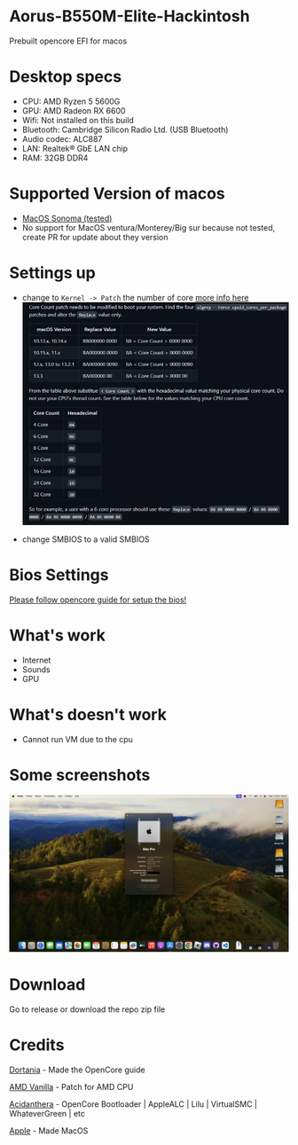 # Aorus-B550M-Elite-Hackintosh
 
Prebuilt opencore EFI for macos

# Desktop specs
- CPU: AMD Ryzen 5 5600G
- GPU: AMD Radeon RX 6600
- Wifi: Not installed on this build
- Bluetooth: Cambridge Silicon Radio Ltd. (USB Bluetooth)
- Audio codec: ALC887
- LAN: Realtek® GbE LAN chip
- RAM: 32GB DDR4

# Supported Version of macos
- [MacOS Sonoma (tested)](https://github.com/GeantW0rld/Aorus-B550M-Elite-Hackintosh/tree/main/Sonoma)
- No support for MacOS ventura/Monterey/Big sur because not tested, create PR for update about they version

# Settings up
- change to `Kernel -> Patch` the number of core [more info here](https://dortania.github.io/OpenCore-Install-Guide/AMD/zen.html#patch-2)
![Screenshot](./Images/amd.png)

- change SMBIOS to a valid SMBIOS

# Bios Settings
[Please follow opencore guide for setup the bios!](https://dortania.github.io/OpenCore-Install-Guide/AMD/zen.html#amd-bios-settings)

# What's work
- Internet
- Sounds
- GPU

# What's doesn't work
- Cannot run VM due to the cpu

# Some screenshots
![Screenshot](./Images/info.png)

# Download
Go to release or download the repo zip file

# Credits
[Dortania](https://dortania.github.io/OpenCore-Install-Guide/) - Made the OpenCore guide

[AMD Vanilla](https://github.com/AMD-OSX/AMD_Vanilla) - Patch for AMD CPU

[Acidanthera](https://github.com/acidanthera) - OpenCore Bootloader |  AppleALC | Lilu | VirtualSMC | WhateverGreen | etc

[Apple](https://www.apple.com/) - Made MacOS